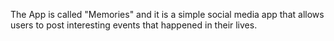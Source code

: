 The App is called "Memories" and it is a simple social media app that allows users to post interesting events that happened in their lives.
